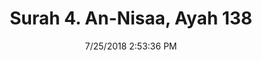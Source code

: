 ---
title       : "Surah 4. An-Nisaa, Ayah 138"
date        : 7/25/2018 2:53:36 PM
draft       : false
type        : "quran"
layout      : "compare"
BookCode    : "CMP"
SurahNumber : "4"
AyahNumber  : "138"
TotalAyah   : "176"
---
